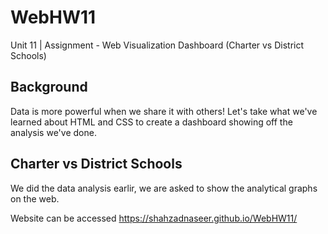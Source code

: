 # WebHW11

Unit 11 | Assignment - Web Visualization Dashboard (Charter vs District Schools)

## Background

Data is more powerful when we share it with others! Let's take what we've learned about HTML and CSS to create a dashboard showing off the analysis we've done.


## Charter vs District Schools

We did the data analysis earlir, we are asked to show the analytical graphs on the web.

Website can be accessed https://shahzadnaseer.github.io/WebHW11/

